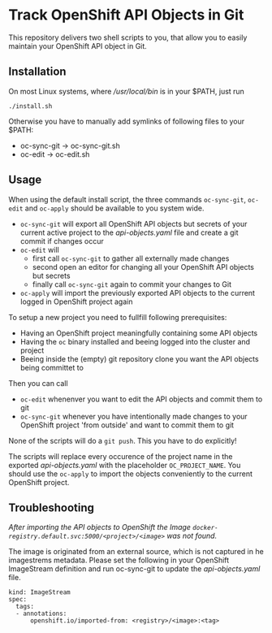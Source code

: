 Track OpenShift API Objects in Git
==================================

This repository delivers two shell scripts to you, that allow you to easily maintain
your OpenShift API object in Git.

Installation
------------

On most Linux systems, where _/usr/local/bin_ is in your $PATH, just run

```
./install.sh
```

Otherwise you have to manually add symlinks of following files to your $PATH:

* oc-sync-git -> oc-sync-git.sh
* oc-edit     -> oc-edit.sh

Usage
-----

When using the default install script, the three commands `oc-sync-git`, `oc-edit` and `oc-apply`
should be available to you system wide.

  * `oc-sync-git` will export all OpenShift API objects but secrets of your current active
     project to the _api-objects.yaml_ file and create a git commit if changes occur
  * `oc-edit` will
    * first call `oc-sync-git` to gather all externally made changes
    * second open an editor for changing all your OpenShift API objects but secrets
    * finally call `oc-sync-git` again to commit your changes to Git
  * `oc-apply` will import the previously exported API objects to the current logged in
    OpenShift project again

To setup a new project you need to fullfill following prerequisites:

* Having an OpenShift project meaningfully containing some API objects
* Having the `oc` binary installed and beeing logged into the cluster and project
* Beeing inside the (empty) git repository clone you want the API objects being committet to

Then you can call

* `oc-edit` whenenver you want to edit the API objects and commit them to git
* `oc-sync-git` whenever you have intentionally made changes to your OpenShift project
  'from outside' and want to commit them to git

None of the scripts will do a `git push`. This you have to do explicitly!

The scripts will replace every occurence of the project name in the exported _api-objects.yaml_
with the placeholder `OC_PROJECT_NAME`. You should use the `oc-apply` to import the objects
conveniently to the current OpenShift project.

Troubleshooting
---------------

_After importing the API objects to OpenShift the Image `docker-registry.default.svc:5000/<project>/<image>` was not found._

The image is originated from an external source, which is not captured in he imagestrems metadata.
Please set the following in your OpenShift ImageStream definition and run oc-sync-git to update
the _api-objects.yaml_ file.

```
kind: ImageStream
spec:
  tags:
  - annotations: 
      openshift.io/imported-from: <registry>/<image>:<tag>
```
